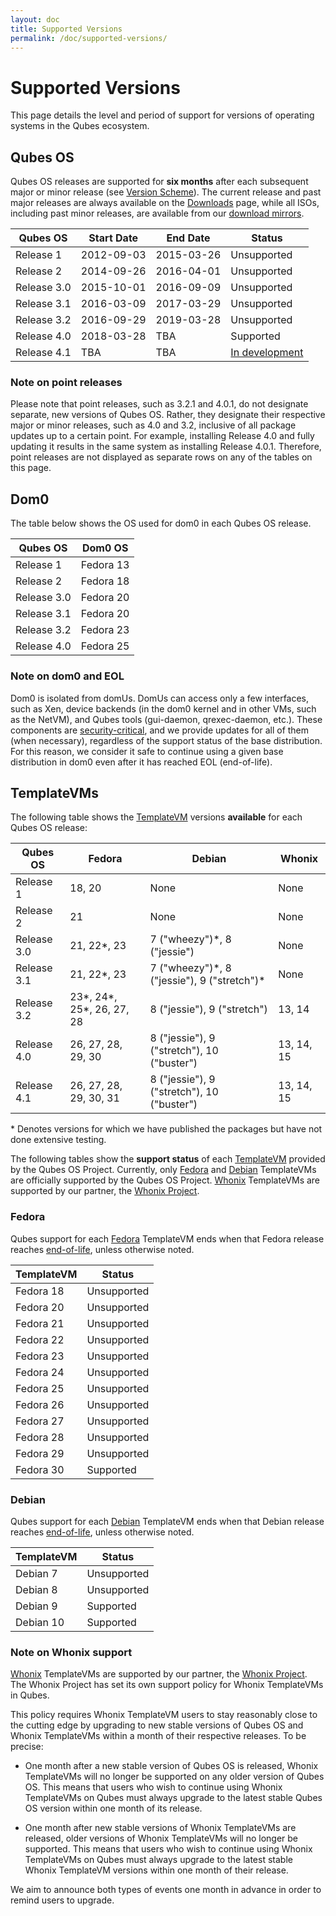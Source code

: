 ```yaml
---
layout: doc
title: Supported Versions
permalink: /doc/supported-versions/
---
```


# Supported Versions

This page details the level and period of support for versions of operating systems in the Qubes ecosystem.


## Qubes OS

Qubes OS releases are supported for **six months** after each subsequent major
or minor release (see [Version Scheme]). The current release and past major
releases are always available on the [Downloads] page, while all ISOs, including
past minor releases, are available from our [download mirrors].

| Qubes OS      | Start Date | End Date   | Status                |
| ------------- | ---------- | ---------- | --------------------- |
| Release 1     | 2012-09-03 | 2015-03-26 | Unsupported           |
| Release 2     | 2014-09-26 | 2016-04-01 | Unsupported           |
| Release 3.0   | 2015-10-01 | 2016-09-09 | Unsupported           |
| Release 3.1   | 2016-03-09 | 2017-03-29 | Unsupported           |
| Release 3.2   | 2016-09-29 | 2019-03-28 | Unsupported           |
| Release 4.0   | 2018-03-28 | TBA        | Supported             |
| Release 4.1   | TBA        | TBA        | [In development][4.1] |


### Note on point releases

Please note that point releases, such as 3.2.1 and 4.0.1, do not designate separate, new versions of Qubes OS.
Rather, they designate their respective major or minor releases, such as 4.0 and 3.2, inclusive of all package updates up to a certain point.
For example, installing Release 4.0 and fully updating it results in the same system as installing Release 4.0.1.
Therefore, point releases are not displayed as separate rows on any of the tables on this page.


## Dom0

The table below shows the OS used for dom0 in each Qubes OS release.

| Qubes OS      | Dom0 OS   |
| ------------- | --------- |
| Release 1     | Fedora 13 |
| Release 2     | Fedora 18 |
| Release 3.0   | Fedora 20 |
| Release 3.1   | Fedora 20 |
| Release 3.2   | Fedora 23 |
| Release 4.0   | Fedora 25 |


### Note on dom0 and EOL

Dom0 is isolated from domUs. DomUs can access only a few interfaces, such as Xen, device backends (in the dom0 kernel and in other VMs, such as the NetVM), and Qubes tools (gui-daemon, qrexec-daemon, etc.).
These components are [security-critical], and we provide updates for all of them (when necessary), regardless of the support status of the base distribution.
For this reason, we consider it safe to continue using a given base distribution in dom0 even after it has reached EOL (end-of-life).


## TemplateVMs

The following table shows the [TemplateVM] versions **available** for each Qubes OS release:

| Qubes OS      | Fedora                       | Debian                                        | Whonix     |
| ------------- | ---------------------------- | --------------------------------------------- | ---------- |
| Release 1     | 18, 20                       | None                                          | None       |
| Release 2     | 21                           | None                                          | None       |
| Release 3.0   | 21, 22\*, 23                 | 7 ("wheezy")\*, 8 ("jessie")                  | None       |
| Release 3.1   | 21, 22\*, 23                 | 7 ("wheezy")\*, 8 ("jessie"), 9 ("stretch")\* | None       |
| Release 3.2   | 23\*, 24\*, 25\*, 26, 27, 28 | 8 ("jessie"), 9 ("stretch")                   | 13, 14     |
| Release 4.0   | 26, 27, 28, 29, 30           | 8 ("jessie"), 9 ("stretch"), 10 ("buster")    | 13, 14, 15 |
| Release 4.1   | 26, 27, 28, 29, 30, 31       | 8 ("jessie"), 9 ("stretch"), 10 ("buster")    | 13, 14, 15 |

\* Denotes versions for which we have published the packages but have not done
extensive testing.

The following tables show the **support status** of each [TemplateVM] provided by the Qubes OS Project.
Currently, only [Fedora] and [Debian] TemplateVMs are officially supported by the Qubes OS Project.
[Whonix] TemplateVMs are supported by our partner, the [Whonix Project].


### Fedora

Qubes support for each [Fedora] TemplateVM ends when that Fedora release reaches [end-of-life][fedora-eol], unless otherwise noted.

| TemplateVM    | Status      |
| ------------- | ----------- |
| Fedora 18     | Unsupported |
| Fedora 20     | Unsupported |
| Fedora 21     | Unsupported |
| Fedora 22     | Unsupported |
| Fedora 23     | Unsupported |
| Fedora 24     | Unsupported |
| Fedora 25     | Unsupported |
| Fedora 26     | Unsupported |
| Fedora 27     | Unsupported |
| Fedora 28     | Unsupported |
| Fedora 29     | Unsupported |
| Fedora 30     | Supported   |


### Debian

Qubes support for each [Debian] TemplateVM ends when that Debian release reaches [end-of-life][debian-eol], unless otherwise noted.

| TemplateVM    | Status       |
| ------------- | ------------ |
| Debian 7      | Unsupported  |
| Debian 8      | Unsupported  |
| Debian 9      | Supported    |
| Debian 10     | Supported    |


### Note on Whonix support

[Whonix] TemplateVMs are supported by our partner, the [Whonix Project].
The Whonix Project has set its own support policy for Whonix TemplateVMs in Qubes.

This policy requires Whonix TemplateVM users to stay reasonably close to the cutting edge by upgrading to new stable versions of Qubes OS and Whonix TemplateVMs within a month of their respective releases.
To be precise:

 * One month after a new stable version of Qubes OS is released, Whonix TemplateVMs will no longer be supported on any older version of Qubes OS.
   This means that users who wish to continue using Whonix TemplateVMs on Qubes must always upgrade to the latest stable Qubes OS version within one month of its release.

 * One month after new stable versions of Whonix TemplateVMs are released, older versions of Whonix TemplateVMs will no longer be supported.
   This means that users who wish to continue using Whonix TemplateVMs on Qubes must always upgrade to the latest stable Whonix TemplateVM versions within one month of their release.

We aim to announce both types of events one month in advance in order to remind users to upgrade.


[Version Scheme]: /doc/version-scheme/
[Downloads]: /downloads/
[download mirrors]: /downloads/#mirrors
[security-critical]: /doc/security-critical-code/
[TemplateVM]: /doc/templates/
[extended support]: /news/2018/03/28/qubes-40/#the-past-and-the-future
[4.1]: https://github.com/QubesOS/qubes-issues/issues?utf8=%E2%9C%93&q=is%3Aissue+milestone%3A%22Release+4.1%22+
[Fedora]: /doc/templates/fedora/
[Debian]: /doc/templates/debian/
[fedora-eol]: https://fedoraproject.org/wiki/End_of_life
[debian-eol]: https://wiki.debian.org/DebianReleases
[Whonix]: /doc/whonix/
[Whonix Project]: https://www.whonix.org/

